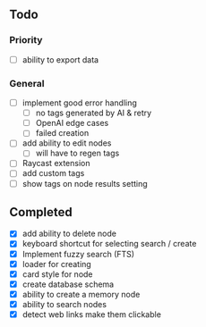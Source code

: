 ## Todo

### Priority

- [ ] ability to export data

### General

- [ ] implement good error handling
  - [ ] no tags generated by AI & retry
  - [ ] OpenAI edge cases
  - [ ] failed creation
- [ ] add ability to edit nodes
  - [ ] will have to regen tags
- [ ] Raycast extension
- [ ] add custom tags
- [ ] show tags on node results setting

## Completed

- [x] add ability to delete node
- [x] keyboard shortcut for selecting search / create
- [x] Implement fuzzy search (FTS)
- [x] loader for creating
- [x] card style for node
- [x] create database schema
- [x] ability to create a memory node
- [x] ability to search nodes
- [x] detect web links make them clickable
